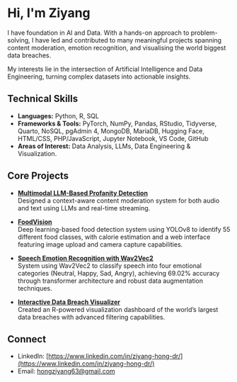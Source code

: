 # Hi, I'm Ziyang 


I have foundation in AI and Data. With a hands-on approach to problem-solving, I have led and contributed to many meaningful projects spanning content moderation, emotion recognition, and visualising the world biggest data breaches.

My interests lie in the intersection of Artificial Intelligence and Data Engineering, turning complex datasets into actionable insights.  



## Technical Skills

- **Languages:** Python, R, SQL  
- **Frameworks & Tools:** PyTorch, NumPy, Pandas, RStudio, Tidyverse, Quarto, NoSQL, pgAdmin 4, MongoDB, MariaDB, Hugging Face, HTML/CSS, PHP/JavaScript, Jupyter Notebook, VS Code, GitHub
- **Areas of Interest:** Data Analysis, LLMs, Data Engineering & Visualization.



## Core Projects

- **[Multimodal LLM-Based Profanity Detection](https://github.com/2302660/profanity-detection.git)**  
  Designed a context-aware content moderation system for both audio and text using LLMs and real-time streaming.
  
- **[FoodVision](https://github.com/2302660/aai3001_final_project.git)**  
  Deep learning-based food detection system using YOLOv8 to identify 55 different food classes, with calorie estimation and a web interface featuring image upload and camera capture capabilities.

- **[Speech Emotion Recognition with Wav2Vec2](https://github.com/2302660/Speech-Emotion-Recognition-using-Wav2Vec2.git)**  
  System using Wav2Vec2 to classify speech into four emotional categories (Neutral, Happy, Sad, Angry), achieving 69.02% accuracy through transformer architecture and robust data augmentation techniques.

- **[Interactive Data Breach Visualizer](https://github.com/2302660/r_team_project.git)**  
  Created an R-powered visualization dashboard of the world’s largest data breaches with advanced filtering capabilities.



## Connect

- LinkedIn: [https://www.linkedin.com/in/ziyang-hong-dr/](https://www.linkedin.com/in/ziyang-hong-dr/)  
- Email: hongziyang63@gmail.com  


